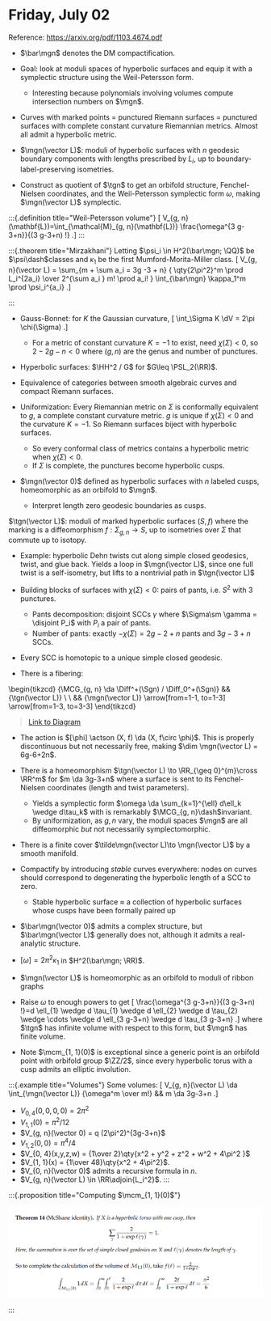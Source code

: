 # Friday, July 02

Reference: <https://arxiv.org/pdf/1103.4674.pdf>

- $\bar\mgn$ denotes the DM compactification.

- Goal: look at moduli spaces of hyperbolic surfaces and equip it with a symplectic structure using the Weil-Petersson form.
  - Interesting because polynomials involving volumes compute intersection numbers on $\mgn$.

- Curves with marked points = punctured Riemann surfaces = punctured surfaces with complete constant curvature Riemannian metrics.
  Almost all admit a hyperbolic metric.

- $\mgn(\vector L)$: moduli of hyperbolic surfaces with $n$ geodesic boundary components with lengths prescribed by $L_i$, up to boundary-label-preserving isometries.

- Construct as quotient of $\tgn$ to get an orbifold structure, Fenchel-Nielsen coordinates, and the Weil-Petersson symplectic form $\omega$, making $\mgn(\vector L)$ symplectic.


:::{.definition title="Weil-Petersson volume"}
\[
V_{g, n}(\mathbf{L})=\int_{\mathcal{M}_{g, n}(\mathbf{L})} \frac{\omega^{3 g-3+n}}{(3 g-3+n) !}
.\]
:::


:::{.theorem title="Mirzakhani"}
Letting $\psi_i \in H^2(\bar\mgn; \QQ)$ be $\psi\dash$classes and $\kappa_1$ be the first Mumford-Morita-Miller class.
\[
V_{g, n}(\vector L) = \sum_{m + \sum a_i = 3g -3 + n}
{
\qty{2\pi^2}^m \prod L_i^{2a_i}
\over 
2^{\sum a_i } m! \prod a_i!
}
\int_{\bar\mgn} \kappa_1^m \prod \psi_i^{a_i}
.\]

:::

- Gauss-Bonnet: for $K$ the Gaussian curvature,
\[
\int_\Sigma K \dV = 2\pi \chi(\Sigma)
.\]

  - For a metric of constant curvature $K=-1$ to exist, need $\chi(\Sigma) < 0$, so $2-2g-n<0$ where $(g, n)$ are the genus and number of punctures.

- Hyperbolic surfaces: $\HH^2 / G$ for $G\leq \PSL_2(\RR)$.

- Equivalence of categories between smooth algebraic curves and compact Riemann surfaces.

- Uniformization: Every Riemannian metric on $\Sigma$ is conformally equivalent to $g$, a complete constant curvature metric.
  $g$ is unique if $\chi(\Sigma)<0$ and the curvature $K=-1$.
  So Riemann surfaces biject with hyperbolic surfaces.
    - So every conformal class of metrics contains a hyperbolic metric when $\chi(\Sigma)<0$.
    - If $\Sigma$ is complete, the punctures become hyperbolic cusps.

- $\mgn(\vector 0)$ defined as hyperbolic surfaces with $n$ labeled cusps, homeomorphic as an orbifold to $\mgn$.
  - Interpret length zero geodesic boundaries as cusps.

$\tgn(\vector L)$: moduli of marked hyperbolic surfaces $(S, f)$ where the marking is a diffeomorphism $f: \Sigma_{g, n}\to S$, up to isometries over $\Sigma$ that commute up to isotopy.
  - Example: hyperbolic Dehn twists cut along simple closed geodesics, twist, and glue back.
  Yields a loop in $\mgn(\vector L)$, since one full twist is a self-isometry, but lifts to a nontrivial path in $\tgn(\vector L)$

- Building blocks of surfaces with $\chi(\Sigma) < 0$: pairs of pants, i.e. $S^2$ with 3 punctures.
  - Pants decomposition: disjoint SCCs $\gamma$ where $\Sigma\sm \gamma = \disjoint P_i$ with $P_i$ a pair of pants.
  - Number of pants: exactly $-\chi(\Sigma) = 2g-2+n$ pants and $3g-3+n$ SCCs.
- Every SCC is homotopic to a unique simple closed geodesic.

- There is a fibering:

\begin{tikzcd}
	{\MCG_{g, n} \da \Diff^+(\Sgn) / \Diff_0^+(\Sgn)} && {\tgn(\vector L)} \\
	\\
	&& {\mgn(\vector L)}
	\arrow[from=1-1, to=1-3]
	\arrow[from=1-3, to=3-3]
\end{tikzcd}

> [Link to Diagram](https://q.uiver.app/?q=WzAsMyxbMCwwLCJcXE1DR197Zywgbn0gXFxkYSBcXE1DR197Zywgbn0gXFxkYSBcXERpZmZeKyhcXFNnbikgLyBcXERpZmZfMF4rKFxcU2duKSJdLFsyLDAsIlxcdGduKFxcdmVjdG9yIEwpIl0sWzIsMiwiXFxtZ24oXFx2ZWN0b3IgTCkiXSxbMCwxXSxbMSwyXV0=)

  - The action is $[\phi] \actson (X, f) \da (X, f\circ \phi)$.
  This is properly discontinuous but not necessarily free, making $\dim \mgn(\vector L) = 6g-6+2n$.

- There is a homeomorphism $\tgn(\vector L) \to \RR_{\geq 0}^{m}\cross \RR^m$ for $m \da 3g-3+n$ where a surface is sent to its Fenchel-Nielsen coordinates (length and twist parameters).
  - Yields a symplectic form $\omega \da \sum_{k=1}^{\ell} d\ell_k \wedge d\tau_k$ with is remarkably $\MCG_{g, n}\dash$invariant.
  - By uniformization, as $g, n$ vary, the moduli spaces $\mgn$ are all diffeomorphic *but* not necessarily symplectomorphic.
- There is a finite cover $\tilde\mgn(\vector L)\to \mgn(\vector L)$ by a smooth manifold.
- Compactify by introducing *stable* curves everywhere: nodes on curves should correspond to degenerating the hyperbolic length of a SCC to zero.
  - Stable hyperbolic surface $\approx$ a collection of hyperbolic surfaces whose cusps have been formally paired up

- $\bar\mgn(\vector 0)$ admits a complex structure, but $\bar\mgn(\vector L)$ generally does not, although it admits a real-analytic structure.

- $[\omega] = 2\pi^2 \kappa_1$ in $H^2(\bar\mgn; \RR)$.

- $\mgn(\vector L)$ is homeomorphic as an orbifold to moduli of ribbon graphs

- Raise $\omega$ to enough powers to get
\[
\frac{\omega^{3 g-3+n}}{(3 g-3+n) !}=d \ell_{1} \wedge d \tau_{1} \wedge d \ell_{2} \wedge d \tau_{2} \wedge \cdots \wedge d \ell_{3 g-3+n} \wedge d \tau_{3 g-3+n}
.\]
  where $\tgn$ has infinite volume with respect to this form, but $\mgn$ has finite volume.

- Note $\mcm_{1, 1}(0)$ is exceptional since a generic point is an orbifold point with orbifold group $\ZZ/2$, since every hyperbolic torus with a cusp admits an elliptic involution.




:::{.example title="Volumes"}
Some volumes:
\[
V_{g, n}(\vector L) \da \int_{\mgn(\vector L)} {\omega^m \over m!} && m \da 3g-3+n
.\]


- $V_{0, 4}(0,0,0,0) = 2\pi^2$
- $V_{1, 1}(0) = \pi^2/12$
- $V_{g, n}(\vector 0) = q (2\pi^2)^{3g-3+n}$
- $V_{1, 2}(0, 0) = \pi^4/4$
- $V_{0, 4}(x,y,z,w) = {1\over 2}\qty{x^2 + y^2 + z^2 + w^2 + 4\pi^2 }$
- $V_{1, 1}(x) = {1\over 48}\qty{x^2 + 4\pi^2}$.
- $V_{0, n}(\vector 0)$ admits a recursive formula in $n$.
- $V_{g, n}(\vector L) \in \RR\adjoin{L_i^2}$.
:::


:::{.proposition title="Computing $\mcm_{1, 1}(0)$"}

![](figures/2021-07-02_20-04-28.png)

:::








